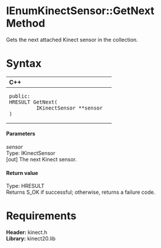 IEnumKinectSensor::GetNext Method  
=================================  

Gets the next attached Kinect sensor in the collection. <span id="syntaxSection"></span>

Syntax  
======  

<table>
<colgroup>
<col width="100%" />
</colgroup>
<thead>
<tr class="header">
<th align="left">C++</th>
</tr>
</thead>
<tbody>
<tr class="odd">
<td align="left"><pre><code>public:  
HRESULT GetNext(  
         IKinectSensor **sensor  
)</code></pre></td>
</tr>
</tbody>
</table>

<span id="ID4EG"></span>
#### Parameters  

*sensor*    
Type: IKinectSensor  
[out] The next Kinect sensor.  

<span id="ID4EP"></span>
#### Return value  

Type: HRESULT  
Returns S\_OK if successful; otherwise, returns a failure code.  

<span id="requirements"></span>

Requirements  
============  

**Header:** kinect.h  
**Library:** kinect20.lib  



<!--Please do not edit the data in the comment block below.-->
<!--
TOCTitle : GetNext Method
RLTitle : IEnumKinectSensor::GetNext Method
KeywordK : GetNext method
KeywordK : IEnumKinectSensor::GetNext method
KeywordF : IEnumKinectSensor::GetNext
KeywordF : GetNext
KeywordF : Microsoft.Kinect.kinect.IEnumKinectSensor.GetNext(IKinectSensor@)
KeywordA : M:Microsoft.Kinect.kinect.IEnumKinectSensor.GetNext(IKinectSensor@)
AssetID : M:Microsoft.Kinect.kinect.IEnumKinectSensor.GetNext(IKinectSensor@)
Locale : en-us
CommunityContent : 1
APIType : Managed
APILocation : 
APIName : Microsoft.Kinect.kinect.IEnumKinectSensor::GetNext
TargetOS : Windows
TopicType : kbSyntax
DevLang : C++
DocSet : K4Wv2
ProjType : K4Wv2Proj
Technology : Kinect for Windows
Product : Kinect for Windows SDK v2
productversion : 20
-->
